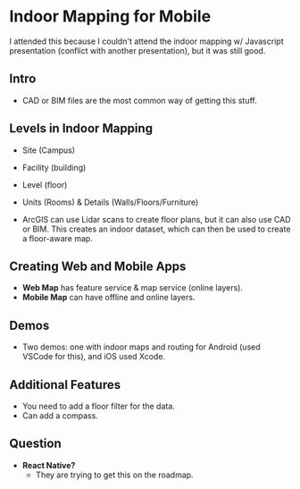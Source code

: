# Indoor Mapping for Mobile

I attended this because I couldn't attend the indoor mapping w/ Javascript presentation (conflict with another presentation), but it was still good.

## Intro

- CAD or BIM files are the most common way of getting this stuff.

## Levels in Indoor Mapping

- Site (Campus)
- Facility (building)
- Level (floor)
- Units (Rooms) & Details (Walls/Floors/Furniture)

- ArcGIS can use Lidar scans to create floor plans, but it can also use CAD or BIM. This creates an indoor dataset, which can then be used to create a floor-aware map.

## Creating Web and Mobile Apps

- **Web Map** has feature service & map service (online layers).
- **Mobile Map** can have offline and online layers.

## Demos

- Two demos: one with indoor maps and routing for Android (used VSCode for this), and iOS used Xcode.

## Additional Features

- You need to add a floor filter for the data.
- Can add a compass.

## Question

- **React Native?**  
  - They are trying to get this on the roadmap.
